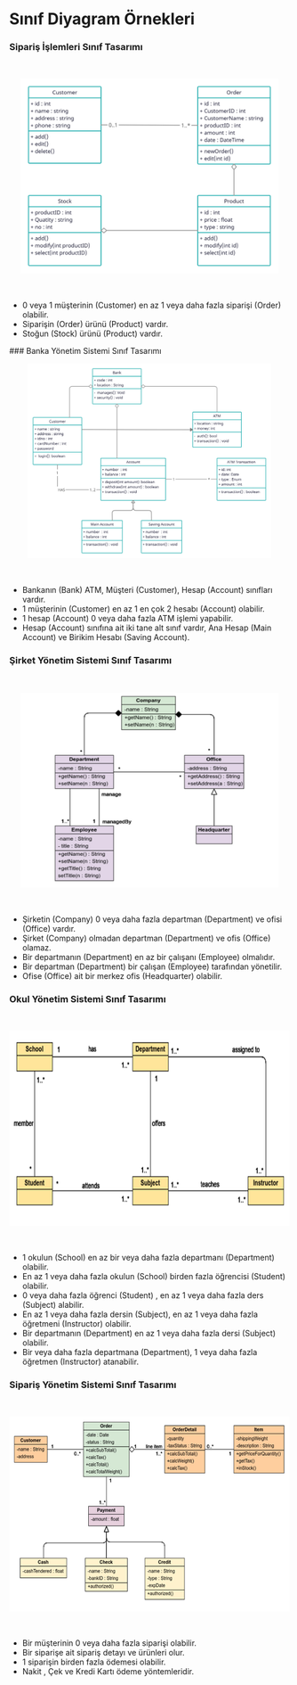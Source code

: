 # Sınıf Diyagram Örnekleri
### Sipariş İşlemleri Sınıf Tasarımı
</br>
<p align="center">
  <kbd><img src="img/c1.jpeg" height=350 alt="mask"></kbd>
</p>
</br>

- 0 veya 1 müşterinin (Customer) en az 1 veya daha fazla siparişi (Order) olabilir.
- Siparişin (Order) ürünü (Product) vardır.
- Stoğun (Stock) ürünü (Product) vardır.

### Banka Yönetim Sistemi Sınıf Tasarımı
</br>
<p align="center">
  <kbd><img src="img/c2.jpeg" height=350 alt="mask"></kbd>
</p>
</br>

- Bankanın (Bank) ATM, Müşteri (Customer), Hesap (Account) sınıfları vardır.
- 1 müşterinin (Customer) en az 1 en çok 2 hesabı (Account) olabilir.
- 1 hesap (Account) 0 veya daha fazla ATM işlemi yapabilir.
- Hesap (Account) sınıfına ait iki tane alt sınıf vardır, Ana Hesap (Main Account) ve Birikim Hesabı (Saving Account).

### Şirket Yönetim Sistemi Sınıf Tasarımı
</br>
<p align="center">
  <kbd><img src="img/c3.jpeg" height=350 alt="mask"></kbd>
</p>
</br>

- Şirketin (Company) 0 veya daha fazla departman (Department) ve ofisi (Office) vardır.
- Şirket (Company) olmadan departman (Department) ve ofis (Office) olamaz.
- Bir departmanın (Department) en az bir çalışanı (Employee) olmalıdır.
- Bir departman (Department) bir çalışan (Employee) tarafından yönetilir.
- Ofise (Office) ait bir merkez ofis (Headquarter) olabilir.

### Okul Yönetim Sistemi Sınıf Tasarımı
</br>
<p align="center">
  <kbd><img src="img/c4.jpeg" height=350 alt="mask"></kbd>
</p>
</br>

- 1 okulun (School) en az bir veya daha fazla departmanı (Department) olabilir.
- En az 1 veya daha fazla okulun (School) birden fazla öğrencisi (Student) olabilir.
- 0 veya daha fazla öğrenci (Student) , en az 1 veya daha fazla ders (Subject) alabilir.
- En az 1 veya daha fazla dersin (Subject), en az 1 veya daha fazla öğretmeni (Instructor) olabilir.
- Bir departmanın (Department) en az 1 veya daha fazla dersi (Subject) olabilir.
- Bir veya daha fazla departmana (Department), 1 veya daha fazla öğretmen (Instructor) atanabilir.

### Sipariş Yönetim Sistemi Sınıf Tasarımı
</br>
<p align="center">
  <kbd><img src="img/c5.jpeg" height=350 alt="mask"></kbd>
</p>
</br>

- Bir müşterinin 0 veya daha fazla siparişi olabilir.
- Bir siparişe ait sipariş detayı ve ürünleri olur.
- 1 siparişin birden fazla ödemesi olabilir.
- Nakit , Çek ve Kredi Kartı ödeme yöntemleridir.